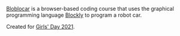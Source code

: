 [Bloblocar](https://ebuehrle.github.io/bloblocar) is a browser-based coding course that uses the graphical programming language [Blockly](https://developers.google.com/blockly) to program a robot car.

Created for [Girls' Day 2021](https://www.girls-day.de/). 
